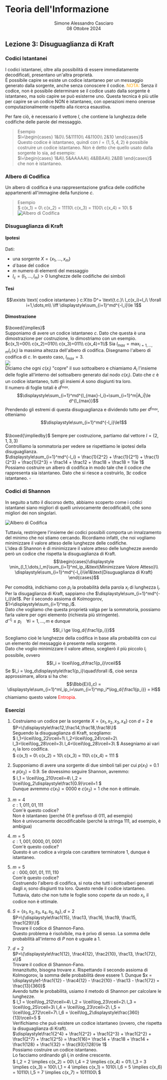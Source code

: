 # Teoria dell'Informazione
<html>
    <div align=center>
    Simone Alessandro Casciaro<br>
    08 Ottobre 2024
    </div>
</html>

## Lezione 3: Disuguaglianza di Kraft
### Codici Istantanei
I codici istantanei, oltre alla possibilità di essere immediatamente decodificati, presentano un'altra proprietà.<br>
È possibile capire se esiste un codice istantaneo per un messaggio generato dalla sorgente, anche senza conoscere il codice. <font color=orange> NOTA:</font> Senza il codice, non è possibile determinare se il codice usato dalla sorgente è istantaneo, ma solo capire se può esisterne uno. Questa tecnica è più utile per capire se un codice NON è istantaneo, con operazioni meno onerose computazionalmente rispetto alla ricerca esaustiva.

Per fare ciò, è necessario il vettore $l$, che contiene la lunghezza delle codifiche delle parole del messaggio.
> Esempio<br>
$l=\begin{cases}
1&0\\
5&11110\\
4&1100\\
2&10
\end{cases}$<br>
Questo codice è istantaneo, quindi con $l=(1,5,4,2)$ è possibile costruire un codice istantaneo. Non è detto che quello usato dalla sorgente lo sia, ad esempio:<br>
$l=\begin{cases}
1&A\\
5&AAAAA\\
4&BBAA\\
2&BB
\end{cases}$<br>
che non è istantaneo.

### Albero di Codifica
Un albero di codifica è una rappresentazione grafica delle codifiche appartenenti all'immagine della funzione $c$.
> Esempio<br>
$
c(x_1) = 0\\
c(x_2) = 11110\\
c(x_3) = 1100\\
c(x_4) = 10\\
$
![Albero di Codifica](/img/kraft/generico.png)
### Disuguaglianza di Kraft
#### Ipotesi
Dati: 
- una sorgente $X=\{x_1,\dots,x_m\}$
- $d$ base del codice
- $m$ numero di elementi del messaggio
- $l_c = (l_1,\dots,l_m) > 0$ lunghezze delle codifiche dei simboli

#### Tesi
$$\exists \text{ codice istantaneo } c:X\to D^+ \text{t.c.}\ l_c(x_i)=l_i\ \forall i=1,\dots,m\\
\iff \displaystyle\sum_{i=1}^md^{-l_i}\le 1$$

#### Dimostrazione
$\boxed{\implies}$<br>
Supponiamo di avere un codice istantaneo $c$. Dato che questa è una dimostrazione per costruzione, lo dimostriamo con un esempio.<br>
$c(x_1)=00\\
c(x_2)=010\\
c(x_3)=011\\
c(x_4)=1\\$
Sia $l_{max}=\displaystyle\max_{i=1,\dots,m}l_c(x_i)$ la massima altezza dell'albero di codifica. Disegnamo l'albero di codifica di $c$. In questo caso, $l_{max} = 3$.<br>
![](/img/kraft/kraft1.png)<br>
DIciamo che ogni $c(x_i)$ "copre" il suo sottoalbero e chiamiamo $A_i$ l'insieme delle foglie all'interno del sottoalbero generato dal nodo $c(x_i)$. Dato che $c$ è un codice istantaneo, tutti gli insiemi $A$ sono disgiunti tra loro.<br>
Il numero di foglie totali è $d^{l_{max}}$.<br>
$$\displaystyle\sum_{i=1}^md^{l_{max}-l_i}=\sum_{i=1}^m|A_i|\le d^{l_{max}}$$
Prendendo gli estremi di questa disuguaglianza e dividendo tutto per $d^{l_{max}}$, otteniamo $$\displaystyle\sum_{i=1}^md^{-l_i}\le1$$
<br>
$\boxed{\impliedby}$
Sempre per costruzione, partiamo dal vettore $l = (2, 1, 3, 3)$<br>
Controlliamo la sommatoria per vedere se rispettiamo le ipotesi della disuguaglianza. <br>
$\displaystyle\sum_{i=1}^md^{-l_i} = \frac{1}{2^2} + \frac{1}{2^1} + \frac{1}{2^3} + \frac{1}{2^3} = \frac14 + \frac12 + \frac18 + \frac18 = 1\le 1$<br>
Possiamo costruire un albero di codifica in modo tale che il codice che rappresenta sia istantaneo. Dato che si riesce a costruirlo, $\exists c$ codice istantaneo. $\square$

### Codici di Shannon
In seguito a tutto il discorso detto, abbiamo scoperto come i codici istantanei siano migliori di quelli univocamente decodificabili, che sono migliori dei non singolari.

![Albero di Codifica](/img/sottoinsiemi/Gerarchia.jpeg)

Tuttavia, restringere l'insieme dei codici possibili comporta un innalzamento del minimo che noi stiamo cercando. Ricordiamo infatti, che noi vogliamo minimizzare il valore atteso delle lunghezze delle codifiche.<br>
L'idea di Shannon è di minimizzare il valore atteso delle lunghezze avendo però un codice che rispetta la disuguaglianza di Kraft.
$$\begin{cases}\displaystyle
\min_{l_1,\dots,l_m}\sum_{i=1}^ml_ip_i&\text{Minimizzare Valore Atteso}\\
\displaystyle\sum_{i=1}^md^{-l_i}\le1&\text{Disuguaglianza di Kraft}
\end{cases}$$

Per comodità, indichiamo con $p_i$ la probabilità della parola $x_i$ di lunghezza $l_i$.<br>
Per la disugaglianza di Kraft, sappiamo che $\displaystyle\sum_{i=1}^md^{-l_i}\le1$. Per il secondo assioma di Kolmogorov, $1=\displaystyle\sum_{i=1}^mp_i$.<br>
Dato che vogliamo che questa proprietà valga per la sommatoria, possiamo farla valere per ogni elemento (richiesta più stringente).<br>
$d^{-l_i} \le p_i\quad\forall i=1,\dots,m$ e dunque
$$l_i \ge \log_d{\frac1{p_i}}$$
Scegliamo cioè le lunghezze della codifica in base alla probabilità con cui un elemento del messaggio è presente nella sorgente.<br>
Dato che voglio minimizzare il valore atteso, sceglierò il più piccolo $l_i$ possibile, ovvero
$$l_i = \lceil\log_d\frac1{p_i}\rceil$$
Se $l_i = \log_d\displaystyle\frac1{p_i}\quad\forall i$, cioè senza approssimare, allora si ha che:
$$\Bbb{E}(l_c) = \displaystyle\sum_{i=1}^ml_ip_i=\sum_{i=1}^mp_i*\log_d{\frac1{p_i}} = H$$
chiamiamo questo valore <font color=red>Entropia</font>.
### Esercizi
1. Costruiamo un codice per la sorgente $X=\{x_1, x_2, x_3, x_4\}$ con $d=2$ e $P=\{\displaystyle\frac12,\frac14,\frac18,\frac18\}$<br>
Seguendo la disuguaglianza di Kraft, scegliamo:<br>
$
l_1=\lceil\log_22\rceil=1\\
l_2=\lceil\log_24\rceil=2\\
l_3=\lceil\log_28\rceil=3\\
l_4=\lceil\log_28\rceil=3\\
$
Assegniamo ai vari $x_i$ la loro codifica.<br>
$
c(x_1) = 0\\
c(x_2) = 10\\
c(x_3) = 110\\
c(x_4) = 111
$ 

2. Supponiamo di avere una sorgente di due simboli tali per cui $p(x_1)=0.1$ e $p(x_2) = 0.9$. Se dovessimo seguire Shannon, avremmo:<br>
$
l_1 = \lceil\log_210\rceil=4\\
l_2 = \lceil\log_2\displaystyle\frac1{0.9}\rceil=1
$<br>
Dunque avremmo $c(x_1) = 0000$ e $c(x_2) = 1$ che non è ottimale.

3. $m = 4$<br>
$c:1,011,01,111$<br>
Com'è questo codice?<br>
Non è istantaneo (perché $01$ è prefisso di $011$, ad esempio)<br>
Non è univocamente decodificabile (perché la stringa $111$, ad esempio, è ambigua)

4. $m = 5$<br>
$c:1,001,0000,01, 0001$<br>
Com'è questo codice?<br>
Questo è un codice a virgola con carattere terminatore $1$, dunque è istantaneo.

5. $m = 5$<br>
$c:000, 001, 01, 111, 110$<br>
Com'è questo codice?<br>
Costruendo l'albero di codifica, si nota che tutti i sottoalberi generati dagli $x_i$ sono disgiunti tra loro. Questo rende il codice istantaneo. Tuttavia, dato che non tutte le foglie sono coperte da un nodo $x_i$, il codice non è ottimale.

6. $S = \{s_1, s_2, s_3, s_4, s_5, s_6\}, d=2$<br>
$P=\{\displaystyle\frac1{15}, \frac13, \frac16, \frac19, \frac15, \frac1{29}\}$<br>
Trovare il codice di Shannon-Fano.<br>
Questo problema è risolvibile, ma è privo di senso. La somma delle probabilità all'interno di $P$ non è uguale a $1$.

7. $d=2$<br>
$P=\{\displaystyle\frac1{12}, \frac4{12}, \frac2{10}, \frac13, \frac1{72}, x\}$<br>
Trovare il codice di Shannon-Fano.<br>
Innanzitutto, bisogna trovare $x$. Rispettando il secondo assioma di Kolmogorov, la somma delle probabilità deve essere $1$. Dunque $x = \displaystyle1-\frac1{12} - \frac4{12} - \frac2{10} - \frac13 - \frac1{72} = \frac{13}{360}$<br>
Avendo tutte le probabilità, usiamo il metodo di Shannon per calcolare le lunghezze.<br>
$
l_1 = \lceil\log_212\rceil=4\\
l_2 = \lceil\log_23\rceil=2\\
l_3 = \lceil\log_25\rceil=3\\
l_4 = \lceil\log_23\rceil=2\\
l_5 = \lceil\log_272\rceil=7\\
l_6 = \lceil\log_2\displaystyle\frac{360}{13}\rceil=5
$<br>
Verifichiamo che può esistere un codice istantaneo (ovvero, che rispetta la disuguaglianza di Kraft).<br>
$\displaystyle\frac1{2^4} + \frac1{2^2} + \frac1{2^3} + \frac1{2^2} + \frac1{2^7} + \frac1{2^5} = \frac1{16}+ \frac14 + \frac18 + \frac14 + \frac1{128} + \frac1{32} = \frac{93}{128}\le 1$<br>
Possiamo costruire un codice istantaneo.<br>
Lo facciamo ordinando gli $l_i$ in ordine crescente.<br>
$
l_2 = 2 \implies c(x_2) = 00\\
l_4 = 2 \implies c(x_4) = 01\\
l_3 = 3 \implies c(x_3) = 100\\
l_1 = 4 \implies c(x_1) = 1010\\
l_6 = 5 \implies c(x_6) = 10110\\
l_5 = 7 \implies c(x_7) = 1011100\\
$ 
